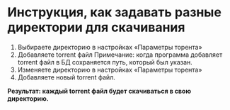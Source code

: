 # Инструкция, как задавать разные директории для скачивания #

  1. Выбираете директорию в настройках «Параметры торента»
  1. Добавляете torrent файл
Примечание: когда программа добавляет torrent файл в БД сохраняется путь, который был указан.
  1. Изменяете директорию в настройках «Параметры торента»
  1. Добавляете новый torrent файл.

**Результат: каждый torrent файл будет скачиваться в свою директорию.**